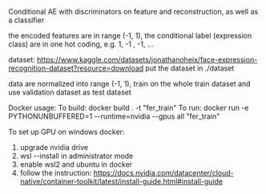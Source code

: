 Conditional AE with discriminators on feature and reconstruction, as well as a classifier

the encoded features are in range (-1, 1), the conditional label (expression class) are in one hot coding, e.g. 1, -1 , -1, ...

dataset: https://www.kaggle.com/datasets/jonathanoheix/face-expression-recognition-dataset?resource=download
put the dataset in ./dataset

data are normalized into range (-1, 1), train on the whole train dataset and use validation dataset as test dataset

Docker usage:
To build: docker build . -t "fer_train"
To run: docker run -e PYTHONUNBUFFERED=1 --runtime=nvidia --gpus all "fer_train"

To set up GPU on windows docker:
1. upgrade nvidia drive
2. wsl --install in administrator mode
3. enable wsl2 and ubuntu in docker
4. follow the instruction: https://docs.nvidia.com/datacenter/cloud-native/container-toolkit/latest/install-guide.html#install-guide
